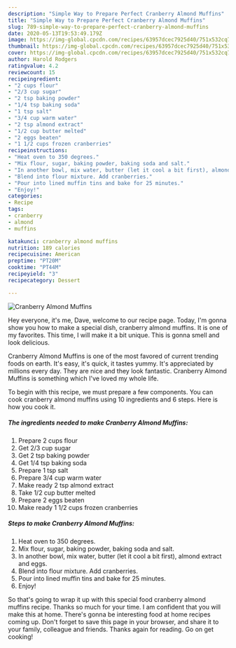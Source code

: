 ```yaml
---
description: "Simple Way to Prepare Perfect Cranberry Almond Muffins"
title: "Simple Way to Prepare Perfect Cranberry Almond Muffins"
slug: 789-simple-way-to-prepare-perfect-cranberry-almond-muffins
date: 2020-05-13T19:53:49.179Z
image: https://img-global.cpcdn.com/recipes/63957dcec7925d40/751x532cq70/cranberry-almond-muffins-recipe-main-photo.jpg
thumbnail: https://img-global.cpcdn.com/recipes/63957dcec7925d40/751x532cq70/cranberry-almond-muffins-recipe-main-photo.jpg
cover: https://img-global.cpcdn.com/recipes/63957dcec7925d40/751x532cq70/cranberry-almond-muffins-recipe-main-photo.jpg
author: Harold Rodgers
ratingvalue: 4.2
reviewcount: 15
recipeingredient:
- "2 cups flour"
- "2/3 cup sugar"
- "2 tsp baking powder"
- "1/4 tsp baking soda"
- "1 tsp salt"
- "3/4 cup warm water"
- "2 tsp almond extract"
- "1/2 cup butter melted"
- "2 eggs beaten"
- "1 1/2 cups frozen cranberries"
recipeinstructions:
- "Heat oven to 350 degrees."
- "Mix flour, sugar, baking powder, baking soda and salt."
- "In another bowl, mix water, butter (let it cool a bit first), almond extract and eggs."
- "Blend into flour mixture. Add cranberries."
- "Pour into lined muffin tins and bake for 25 minutes."
- "Enjoy!"
categories:
- Recipe
tags:
- cranberry
- almond
- muffins

katakunci: cranberry almond muffins 
nutrition: 189 calories
recipecuisine: American
preptime: "PT20M"
cooktime: "PT44M"
recipeyield: "3"
recipecategory: Dessert

---
```



![Cranberry Almond Muffins](https://img-global.cpcdn.com/recipes/63957dcec7925d40/751x532cq70/cranberry-almond-muffins-recipe-main-photo.jpg)

Hey everyone, it's me, Dave, welcome to our recipe page. Today, I'm gonna show you how to make a special dish, cranberry almond muffins. It is one of my favorites. This time, I will make it a bit unique. This is gonna smell and look delicious.

Cranberry Almond Muffins is one of the most favored of current trending foods on earth. It's easy, it's quick, it tastes yummy. It's appreciated by millions every day. They are nice and they look fantastic. Cranberry Almond Muffins is something which I've loved my whole life.




To begin with this recipe, we must prepare a few components. You can cook cranberry almond muffins using 10 ingredients and 6 steps. Here is how you cook it.

<!--inarticleads1-->

##### The ingredients needed to make Cranberry Almond Muffins:

1. Prepare 2 cups flour
1. Get 2/3 cup sugar
1. Get 2 tsp baking powder
1. Get 1/4 tsp baking soda
1. Prepare 1 tsp salt
1. Prepare 3/4 cup warm water
1. Make ready 2 tsp almond extract
1. Take 1/2 cup butter melted
1. Prepare 2 eggs beaten
1. Make ready 1 1/2 cups frozen cranberries




<!--inarticleads2-->

##### Steps to make Cranberry Almond Muffins:

1. Heat oven to 350 degrees.
1. Mix flour, sugar, baking powder, baking soda and salt.
1. In another bowl, mix water, butter (let it cool a bit first), almond extract and eggs.
1. Blend into flour mixture. Add cranberries.
1. Pour into lined muffin tins and bake for 25 minutes.
1. Enjoy!




So that's going to wrap it up with this special food cranberry almond muffins recipe. Thanks so much for your time. I am confident that you will make this at home. There's gonna be interesting food at home recipes coming up. Don't forget to save this page in your browser, and share it to your family, colleague and friends. Thanks again for reading. Go on get cooking!
